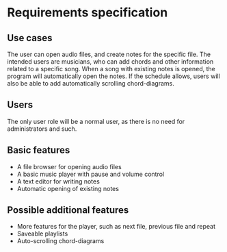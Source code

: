 # Requirements specification

## Use cases

The user can open audio files, and create notes for the specific file. The intended users are 
musicians, who can add chords and other information related to a specific song. When a song with 
existing notes is opened, the program will automatically open the notes. If the schedule allows, 
users will also be able to add automatically scrolling chord-diagrams.

## Users

The only user role will be a normal user, as there is no need for administrators and such.

## Basic features

- A file browser for opening audio files
- A basic music player with pause and volume control
- A text editor for writing notes
- Automatic opening of existing notes


## Possible additional features
- More features for the player, such as next file, previous file and repeat
- Saveable playlists
- Auto-scrolling chord-diagrams